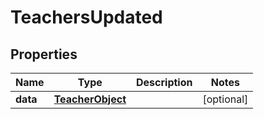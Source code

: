 
# TeachersUpdated

## Properties
Name | Type | Description | Notes
------------ | ------------- | ------------- | -------------
**data** | [**TeacherObject**](TeacherObject.md) |  |  [optional]



